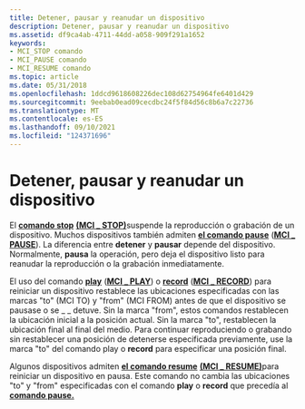 ```yaml
---
title: Detener, pausar y reanudar un dispositivo
description: Detener, pausar y reanudar un dispositivo
ms.assetid: df9ca4ab-4711-44dd-a058-909f291a1652
keywords:
- MCI_STOP comando
- MCI_PAUSE comando
- MCI_RESUME comando
ms.topic: article
ms.date: 05/31/2018
ms.openlocfilehash: 1ddcd9618608226dec108d62754964fe6401d429
ms.sourcegitcommit: 9eebab0ead09cecdbc24f5f84d56c8b6a7c22736
ms.translationtype: MT
ms.contentlocale: es-ES
ms.lasthandoff: 09/10/2021
ms.locfileid: "124371696"
---
```

# <a name="stopping-pausing-and-resuming-a-device"></a>Detener, pausar y reanudar un dispositivo

El [**comando stop**](stop.md) [**(MCI \_ STOP)**](mci-stop.md)suspende la reproducción o grabación de un dispositivo. Muchos dispositivos también admiten [**el comando pause**](pause.md) ([**MCI \_ PAUSE**](mci-pause.md)). La diferencia entre **detener** y **pausar** depende del dispositivo. Normalmente, **pausa** la operación, pero deja el dispositivo listo para reanudar la reproducción o la grabación inmediatamente.

El uso del comando [**play**](play.md) ([**MCI \_ PLAY**](mci-play.md)) o [**record**](record.md) ([**MCI \_ RECORD**](mci-record.md)) para reiniciar un dispositivo restablece las ubicaciones especificadas con las marcas "to" (MCI TO) y "from" (MCI FROM) antes de que el dispositivo se pausase o se \_ \_ detuve. Sin la marca "from", estos comandos restablecen la ubicación inicial a la posición actual. Sin la marca "to", restablecen la ubicación final al final del medio. Para continuar reproduciendo o grabando sin restablecer una  posición de detenerse especificada previamente, use la marca "to" del comando play o **record** para especificar una posición final.

Algunos dispositivos admiten [**el comando resume**](resume.md) [**(MCI \_ RESUME)**](mci-resume.md)para reiniciar un dispositivo en pausa. Este comando no cambia las ubicaciones "to" y "from" especificadas con el comando **play** o **record** que precedía al [**comando pause.**](pause.md)

 

 





